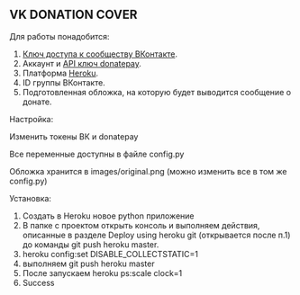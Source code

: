 ## VK DONATION COVER

Для работы понадобится:

1. [Ключ доступа к сообществу ВКонтакте](https://vk.com/dev/access_token?f=2.%20%D0%9A%D0%BB%D1%8E%D1%87%20%D0%B4%D0%BE%D1%81%D1%82%D1%83%D0%BF%D0%B0%20%D1%81%D0%BE%D0%BE%D0%B1%D1%89%D0%B5%D1%81%D1%82%D0%B2%D0%B0).
2. Аккаунт и [API ключ donatepay](http://donatepay.ru/page/api).
3. Платформа [Heroku](https://devcenter.heroku.com/articles/getting-started-with-python#introduction).
3. ID группы ВКонтакте.
5. Подготовленная обложка, на которую будет выводится сообщение о донате.

Настройка:

Изменить токены ВК и donatepay

Все переменные доступны в файле config.py

Обложка хранится в images/original.png (можно изменить все в том же config.py)

Установка:
1. Создать в Heroku новое python приложение
2. В папке с проектом открыть консоль и выполняем действия, описанные в разделе Deploy using heroku git (открывается после п.1) до команды git push heroku master.
3. heroku config:set DISABLE_COLLECTSTATIC=1
4. выполняем git push heroku master
5. После запускаем heroku ps:scale clock=1
6. Success
